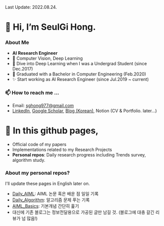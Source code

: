 Last Update: 2022.08.24.  

# 👋 Hi, I’m SeulGi Hong.
### About Me
- **AI Research Engineer**
- 💞️ Computer Vision, Deep Learning
- 🌱 Dive into Deep Learning when I was a Undergrad Student (since Dec.2017)
- 🌱 Graduated with a Bachelor in Computer Engineering (Feb.2020)
- ✨ Start working as AI Research Engineer (since Jul.2019 ~ current)


### 📫 How to reach me ...
- Email: sghong977@gmail.com
- [LinkedIn](https://www.linkedin.com/in/seulgi-hong-0b9a131a2), [Google Scholar](https://scholar.google.com/citations?user=0kh6CPgAAAAJ&hl=en&oi=sra), [Blog (Korean)](https://ambitious-posong.tistory.com/), Notion (CV & Portfolio. later...)

# 👀 In this github pages,
- Official code of my papers
- Implementations related to my Research Projects
- **Personal repos**: Daily research progress including Trends survey, algorithm study.

### About my personal repos?
I'll update these pages in English later on.

- [Daily_AIML](https://github.com/sghong977/Daily_AIML.git): AIML 논문 혹은 배운 점 일일 기록
- [Daily_Algorithm](https://github.com/sghong977/Daily-Algorithm.git): 알고리즘 문제 푸는 기록
- [AIML_Basics](https://github.com/sghong977/AIML_Basics.git): 기본개념 간단히 훑기
- 대신에 기존 블로그는 정보전달용으로 가공된 글만 남길 것. (블로그에 대충 갈긴 리뷰가 넘 많음!)





<!---
sghong977/sghong977 is a ✨ special ✨ repository because its `README.md` (this file) appears on your GitHub profile.
You can click the Preview link to take a look at your changes.

### 깃 북?
깃 이슈에 지금 정리중인데, 이거 일부를 gitbook으로 옮길지는 살짝 고민.
일단 만들어는 둠. [https://seulgi-hong.gitbook.io/ai_knowledge_base-ko/](https://seulgi-hong.gitbook.io/ai_knowledge_base-ko/)
--->
